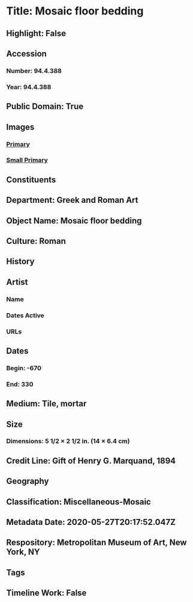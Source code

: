 # Title: Mosaic floor bedding
## Highlight: False
## Accession
### Number: 94.4.388
### Year: 94.4.388
## Public Domain: True
## Images
### [Primary](https://images.metmuseum.org/CRDImages/gr/original/LC-94_4_388.jpg)
### [Small Primary](https://images.metmuseum.org/CRDImages/gr/web-large/LC-94_4_388.jpg)
## Constituents
## Department: Greek and Roman Art
## Object Name: Mosaic floor bedding
## Culture: Roman
## History
## Artist
### Name
### Dates Active
### URLs
## Dates
### Begin: -670
### End: 330
## Medium: Tile, mortar
## Size
### Dimensions: 5 1/2 × 2 1/2 in. (14 × 6.4 cm)
## Credit Line: Gift of Henry G. Marquand, 1894
## Geography
## Classification: Miscellaneous-Mosaic
## Metadata Date: 2020-05-27T20:17:52.047Z
## Respository: Metropolitan Museum of Art, New York, NY
## Tags
## Timeline Work: False